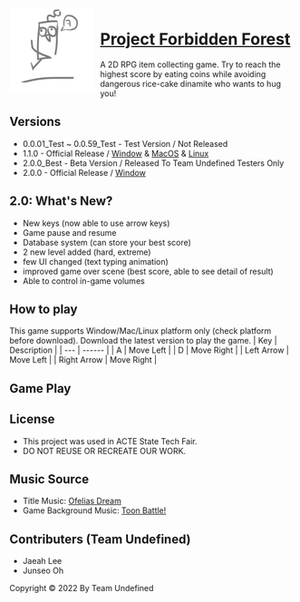 <img width="150" height="150" align="left" style="float: left; margin: 0 10px 0 0;" alt="TheForbiddenForest" src="https://github.com/RuthGyeul/Forbidden-Forest-Resources/blob/2.0/LmaoIcon.png"> 


# [Project Forbidden Forest](https://github.com/RuthGyeul/Forbidden-Forest-Resources)
A 2D RPG item collecting game. Try to reach the highest score by eating coins while avoiding dangerous rice-cake dinamite who wants to hug you!


## Versions
- 0.0.01_Test ~ 0.0.59_Test - Test Version / Not Released
- 1.1.0 - Official Release / [Window](https://github.com/RuthGyeul/Forbidden-Forest-Resources/releases/download/Window/Forbidden_Forest_Window_1.1.0.zip) & [MacOS](https://github.com/RuthGyeul/Forbidden-Forest-Resources/releases/download/MacOS/Forbidden_Forest_MacOS_1.1.0.zip) & [Linux](https://github.com/RuthGyeul/Forbidden-Forest-Resources/releases/download/Linux/Forbidden_Forest_Linux_1.1.0.zip)
- 2.0.0_Best - Beta Version / Released To Team Undefined Testers Only
- 2.0.0 - Official Release / [Window]()


## 2.0: What's New?
- New keys (now able to use arrow keys)
- Game pause and resume
- Database system (can store your best score)
- 2 new level added (hard, extreme)
- few UI changed (text typing animation)
- improved game over scene (best score, able to see detail of result)
- Able to control in-game volumes


## How to play
This game supports Window/Mac/Linux platform only (check platform before download). 
Download the latest version to play the game.
| Key | Description |
| --- | ------ |
| A | Move Left |
| D | Move Right |
| Left Arrow | Move Left |
| Right Arrow | Move Right |

## Game Play


## License
- This project was used in ACTE State Tech Fair. 
- DO NOT REUSE OR RECREATE OUR WORK.


## Music Source
- Title Music: [Ofelias Dream](https://www.bensound.com/royalty-free-music/track/ofelias-dream)
- Game Background Music: [Toon Battle!](https://assetstore.unity.com/packages/audio/music/orchestral/free-live-music-journey-across-worlds-205221)


## Contributers (Team Undefined)
- Jaeah Lee
- Junseo Oh

Copyright ©️ 2022 By Team Undefined 
